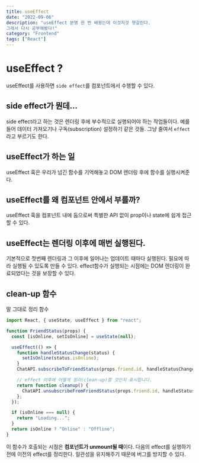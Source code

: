 ```yaml
---
title: useEffect
date: "2022-09-06"
description: "useEffect 분명 한 번 배웠는데 이것저것 헷갈린다.
그래서 다시 공부해봤다!"
category: "Frontend"
tags: ["React"]
---
```


# useEffect ?

useEffect를 사용하면 `side effect`를 컴포넌트에서 수행할 수 있다.

## side effect가 뭔데...

side effect라고 하는 것은 렌더링 후에 부수적으로 실행되어야 하는 작업들이다.
예를 들어 데이터 가져오기나 구독(subscription) 설정하기 같은 것들.
그냥 줄여서 `effect`라고 부르기도 한다.

## useEffect가 하는 일

useEffect 훅은 우리가 넘긴 함수를 기억해놓고 DOM 렌더링 후에 함수를 실행시켜준다.

## useEffect를 왜 컴포넌트 안에서 부를까?

useEffect 훅을 컴포넌트 내에 둠으로써 특별한 API 없이 prop이나 state에 쉽게 접근할 수 있다.

## useEffect는 렌더링 이후에 매번 실행된다.

기본적으로 첫번째 렌더링과 그 이후에 일어나는 업데이트 때마다 실행된다.
필요에 따라 실행될 수 있도록 만들 수 있다.
effect함수가 실행되는 시점에는 DOM 렌더링이 완료되었다는 것을 보장할 수 있다.

## clean-up 함수

말 그대로 정리 함수

```jsx
import React, { useState, useEffect } from "react";

function FriendStatus(props) {
  const [isOnline, setIsOnline] = useState(null);

  useEffect(() => {
    function handleStatusChange(status) {
      setIsOnline(status.isOnline);
    }
    ChatAPI.subscribeToFriendStatus(props.friend.id, handleStatusChange);

    // effect 이후에 어떻게 정리(clean-up)할 것인지 표시합니다.
    return function cleanup() {
      ChatAPI.unsubscribeFromFriendStatus(props.friend.id, handleStatusChange);
    };
  });

  if (isOnline === null) {
    return "Loading...";
  }
  return isOnline ? "Online" : "Offline";
}
```

이 함수가 호출되는 시점은 **컴포넌트가 unmount될 때**이다.
다음의 effect를 실행하기 전에 이전의 effect를 정리한다.
일관성을 유지해주기 때문에 버그를 방지할 수 있다.
